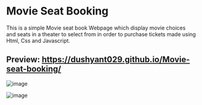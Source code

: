 # Movie Seat Booking

This is a simple Movie seat book Webpage which display movie choices and seats in a theater to select from in order to purchase tickets made using Html, Css and Javascript.

## Preview: https://dushyant029.github.io/Movie-seat-booking/

![image](https://user-images.githubusercontent.com/55031190/104105233-c06e5c80-52d2-11eb-9187-a5a584db375f.png)

![image](https://user-images.githubusercontent.com/55031190/104105238-c95f2e00-52d2-11eb-822d-8b3953af196f.png)
